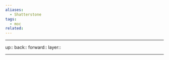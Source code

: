 ```yaml
---
aliases:
  - Shatterstone
tags:
  - moc
related:
---
```


***

up:: 
back:: 
forward:: 
layer:: 

***
